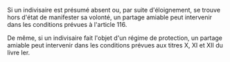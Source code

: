 Si un indivisaire est présumé absent ou, par suite d'éloignement, se trouve hors d'état de manifester sa volonté, un partage amiable peut intervenir dans les conditions prévues à l'article 116.

De même, si un indivisaire fait l'objet d'un régime de protection, un partage amiable peut intervenir dans les conditions prévues aux titres X, XI et XII du livre Ier.
